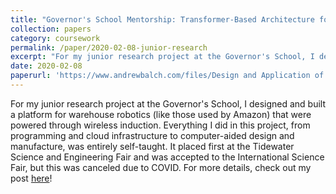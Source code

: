 ```yaml
---
title: "Governor's School Mentorship: Transformer-Based Architecture for Android Malware Classification and TTP Prediction"
collection: papers
category: coursework
permalink: /paper/2020-02-08-junior-research
excerpt: "For my junior research project at the Governor's School, I designed and built a platform for warehouse robotics (like those used by Amazon) that were powered through wireless induction. Everything I did in this project, from programming and cloud infrastructure to computer-aided design and manufacture, was entirely self-taught. It placed first at the Tidewater Science and Engineering Fair and was accepted to the International Science Fair, but this was canceled due to COVID. For more details, check out my post <a href='https://www.andrewbalch.com/projects/4_wireless_robots'>here</a>!"
date: 2020-02-08
paperurl: 'https://www.andrewbalch.com/files/Design and Application of Automated Robots Powered by Inductive Smart Tiles.pdf'
---
```

For my junior research project at the Governor's School, I designed and built a platform for warehouse robotics (like those used by Amazon) that were powered through wireless induction. Everything I did in this project, from programming and cloud infrastructure to computer-aided design and manufacture, was entirely self-taught. It placed first at the Tidewater Science and Engineering Fair and was accepted to the International Science Fair, but this was canceled due to COVID. For more details, check out my post <a href='https://www.andrewbalch.com/projects/4_wireless_robots'>here</a>!

